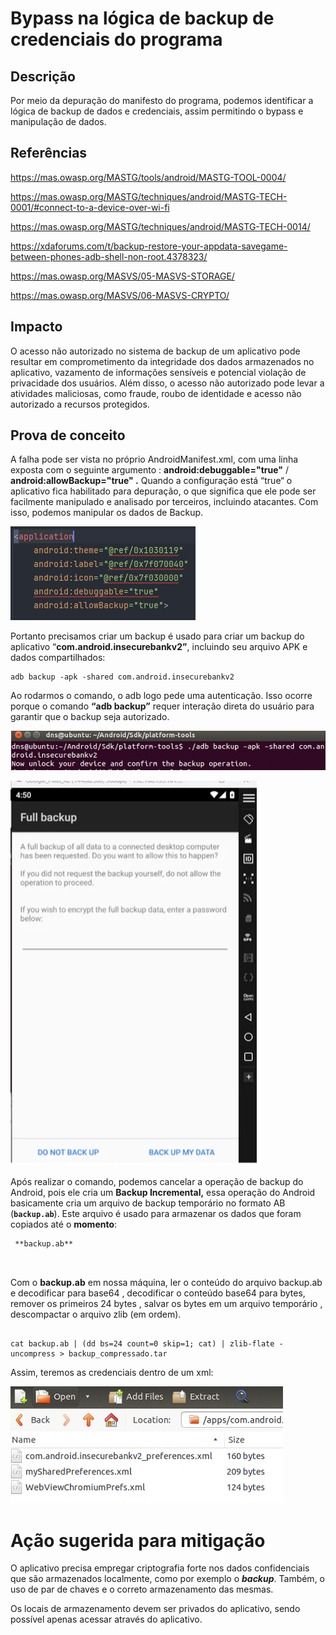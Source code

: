 # Bypass na lógica de backup de credenciais do programa

## Descrição

Por meio da depuração do manifesto do programa, podemos identificar a lógica de backup de dados e credenciais, assim permitindo o bypass e manipulação de dados.

## Referências

https://mas.owasp.org/MASTG/tools/android/MASTG-TOOL-0004/

https://mas.owasp.org/MASTG/techniques/android/MASTG-TECH-0001/#connect-to-a-device-over-wi-fi

https://mas.owasp.org/MASTG/techniques/android/MASTG-TECH-0014/

https://xdaforums.com/t/backup-restore-your-appdata-savegame-between-phones-adb-shell-non-root.4378323/

https://mas.owasp.org/MASVS/05-MASVS-STORAGE/

https://mas.owasp.org/MASVS/06-MASVS-CRYPTO/

## Impacto

O acesso não autorizado no sistema de backup de um aplicativo pode resultar em comprometimento da integridade dos dados armazenados no aplicativo, vazamento de informações sensíveis e potencial violação de privacidade dos usuários. Além disso, o acesso não autorizado pode levar a atividades maliciosas, como fraude, roubo de identidade e acesso não autorizado a recursos protegidos.

## Prova de conceito

A falha pode ser vista no próprio AndroidManifest.xml, com uma linha exposta com o seguinte argumento : **android:debuggable="true"** /  **android:allowBackup="true" .** Quando a configuração está  “true“ o aplicativo fica habilitado para depuração, o que significa que ele pode ser facilmente manipulado e analisado por terceiros, incluindo atacantes. Com isso, podemos manipular os dados de Backup.

![manifesto](.img/manifest.png)

Portanto precisamos criar um backup é usado para criar um backup do aplicativo “**com.android.insecurebankv2”**,  incluindo seu arquivo APK e dados compartilhados:

```
adb backup -apk -shared com.android.insecurebankv2

```

Ao rodarmos o comando, o adb logo pede uma autenticação. Isso ocorre porque o comando **“adb backup”** requer interação direta do usuário para garantir que o backup seja autorizado.

![adbbackup](.img/adbbackup.png)

![fullbackup](.img/fullbackup.png)

Após realizar o comando, podemos cancelar a operação de backup do Android, pois ele cria um **Backup Incremental,** essa operação do Android basicamente cria um arquivo de backup temporário no formato AB (**`backup.ab`**). Este arquivo é usado para armazenar os dados que foram copiados até o **momento**:

```
 **backup.ab**
  
  
```

Com o **backup.ab** em nossa máquina, ler o conteúdo do arquivo backup.ab e decodificar para base64 , decodificar o conteúdo base64 para bytes,  remover os primeiros 24 bytes , salvar os bytes em um arquivo temporário , descompactar o arquivo zlib (em ordem).

```

cat backup.ab | (dd bs=24 count=0 skip=1; cat) | zlib-flate -uncompress > backup_compressado.tar

```

Assim, teremos as credenciais dentro de um xml:

![credenciaisxml](.img/credenciaisxml.png)


# Ação sugerida para mitigação

O aplicativo precisa empregar criptografia forte nos dados confidenciais que são armazenados localmente, como por exemplo o ***backup***. Também, o uso de par de chaves e o correto armazenamento das mesmas.

Os locais de armazenamento devem ser privados do aplicativo, sendo possível apenas acessar através do aplicativo.


